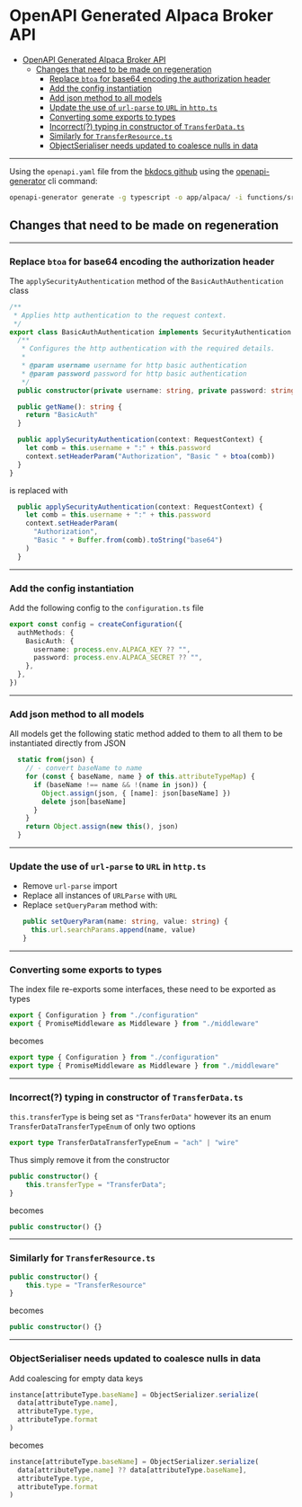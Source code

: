 # OpenAPI Generated Alpaca Broker API

- [OpenAPI Generated Alpaca Broker API](#openapi-generated-alpaca-broker-api)
  - [Changes that need to be made on regeneration](#changes-that-need-to-be-made-on-regeneration)
    - [Replace `btoa` for base64 encoding the authorization header](#replace-btoa-for-base64-encoding-the-authorization-header)
    - [Add the config instantiation](#add-the-config-instantiation)
    - [Add json method to all models](#add-json-method-to-all-models)
    - [Update the use of `url-parse` to `URL` in `http.ts`](#update-the-use-of-url-parse-to-url-in-httpts)
    - [Converting some exports to types](#converting-some-exports-to-types)
    - [Incorrect(?) typing in constructor of `TransferData.ts`](#incorrect-typing-in-constructor-of-transferdatats)
    - [Similarly for `TransferResource.ts`](#similarly-for-transferresourcets)
    - [ObjectSerialiser needs updated to coalesce nulls in data](#objectserialiser-needs-updated-to-coalesce-nulls-in-data)

---

Using the `openapi.yaml` file from the [bkdocs github](https://github.com/alpacahq/bkdocs/blob/master/assets/openapi.yaml) using the [openapi-generator](https://openapi-generator.tech) cli command:

```zsh
openapi-generator generate -g typescript -o app/alpaca/ -i functions/src/alpaca/broker/openapi.yaml -p platform=node,snapshot=true,supportsES6=true                         ─╯
```

## Changes that need to be made on regeneration

---

### Replace `btoa` for base64 encoding the authorization header

The `applySecurityAuthentication` method of the `BasicAuthAuthentication` class

```ts
/**
 * Applies http authentication to the request context.
 */
export class BasicAuthAuthentication implements SecurityAuthentication {
  /**
   * Configures the http authentication with the required details.
   *
   * @param username username for http basic authentication
   * @param password password for http basic authentication
   */
  public constructor(private username: string, private password: string) {}

  public getName(): string {
    return "BasicAuth"
  }

  public applySecurityAuthentication(context: RequestContext) {
    let comb = this.username + ":" + this.password
    context.setHeaderParam("Authorization", "Basic " + btoa(comb))
  }
}
```

is replaced with

```ts
  public applySecurityAuthentication(context: RequestContext) {
    let comb = this.username + ":" + this.password
    context.setHeaderParam(
      "Authorization",
      "Basic " + Buffer.from(comb).toString("base64")
    )
  }
```

---

### Add the config instantiation

Add the following config to the `configuration.ts` file

```ts
export const config = createConfiguration({
  authMethods: {
    BasicAuth: {
      username: process.env.ALPACA_KEY ?? "",
      password: process.env.ALPACA_SECRET ?? "",
    },
  },
})
```

---

### Add json method to all models

All models get the following static method added to them to all them to be instantiated directly
from JSON

```ts
  static from(json) {
    // - convert baseName to name
    for (const { baseName, name } of this.attributeTypeMap) {
      if (baseName !== name && !(name in json)) {
        Object.assign(json, { [name]: json[baseName] })
        delete json[baseName]
      }
    }
    return Object.assign(new this(), json)
  }
```

---

### Update the use of `url-parse` to `URL` in `http.ts`

- Remove `url-parse` import
- Replace all instances of `URLParse` with `URL`
- Replace `setQueryParam` method with:
  ```ts
  public setQueryParam(name: string, value: string) {
    this.url.searchParams.append(name, value)
  }
  ```

---

### Converting some exports to types

The index file re-exports some interfaces, these need to be exported as types

```ts
export { Configuration } from "./configuration"
export { PromiseMiddleware as Middleware } from "./middleware"
```

becomes

```ts
export type { Configuration } from "./configuration"
export type { PromiseMiddleware as Middleware } from "./middleware"
```

---

### Incorrect(?) typing in constructor of `TransferData.ts`

`this.transferType` is being set as `"TransferData"` however its an enum `TransferDataTransferTypeEnum` of only two options

```ts
export type TransferDataTransferTypeEnum = "ach" | "wire"
```

Thus simply remove it from the constructor

```ts
public constructor() {
    this.transferType = "TransferData";
}
```

becomes

```ts
public constructor() {}
```

---

### Similarly for `TransferResource.ts`

```ts
public constructor() {
    this.type = "TransferResource"
}
```

becomes

```ts
public constructor() {}
```

---

### ObjectSerialiser needs updated to coalesce nulls in data

Add coalescing for empty data keys

```ts
instance[attributeType.baseName] = ObjectSerializer.serialize(
  data[attributeType.name],
  attributeType.type,
  attributeType.format
)
```

becomes

```ts
instance[attributeType.baseName] = ObjectSerializer.serialize(
  data[attributeType.name] ?? data[attributeType.baseName],
  attributeType.type,
  attributeType.format
)
```
